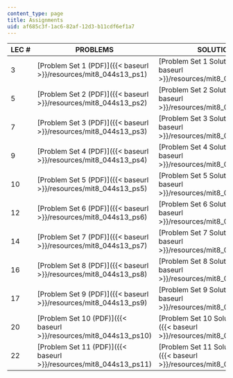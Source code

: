 ```yaml
---
content_type: page
title: Assignments
uid: af685c3f-1ac6-82af-12d3-b11cdf6ef1a7
---
```


| LEC # | PROBLEMS | SOLUTIONS |
| --- | --- | --- |
| 3 | [Problem Set 1 (PDF)]({{< baseurl >}}/resources/mit8_044s13_ps1) | [Problem Set 1 Solutions (PDF)]({{< baseurl >}}/resources/mit8_044s13_pss1) |
| 5 | [Problem Set 2 (PDF)]({{< baseurl >}}/resources/mit8_044s13_ps2) | [Problem Set 2 Solutions (PDF)]({{< baseurl >}}/resources/mit8_044s13_pss2) |
| 7 | [Problem Set 3 (PDF)]({{< baseurl >}}/resources/mit8_044s13_ps3) | [Problem Set 3 Solutions (PDF)]({{< baseurl >}}/resources/mit8_044s13_pss3) |
| 9 | [Problem Set 4 (PDF)]({{< baseurl >}}/resources/mit8_044s13_ps4) | [Problem Set 4 Solutions (PDF)]({{< baseurl >}}/resources/mit8_044s13_pss4) |
| 10 | [Problem Set 5 (PDF)]({{< baseurl >}}/resources/mit8_044s13_ps5) | [Problem Set 5 Solutions (PDF)]({{< baseurl >}}/resources/mit8_044s13_pss5) |
| 12 | [Problem Set 6 (PDF)]({{< baseurl >}}/resources/mit8_044s13_ps6) | [Problem Set 6 Solutions (PDF)]({{< baseurl >}}/resources/mit8_044s13_pss6) |
| 14 | [Problem Set 7 (PDF)]({{< baseurl >}}/resources/mit8_044s13_ps7) | [Problem Set 7 Solutions (PDF)]({{< baseurl >}}/resources/mit8_044s13_pss7) |
| 16 | [Problem Set 8 (PDF)]({{< baseurl >}}/resources/mit8_044s13_ps8) | [Problem Set 8 Solutions (PDF)]({{< baseurl >}}/resources/mit8_044s13_pss8) |
| 17 | [Problem Set 9 (PDF)]({{< baseurl >}}/resources/mit8_044s13_ps9) | [Problem Set 9 Solutions (PDF)]({{< baseurl >}}/resources/mit8_044s13_pss9) |
| 20 | [Problem Set 10 (PDF)]({{< baseurl >}}/resources/mit8_044s13_ps10) | [Problem Set 10 Solutions (PDF)]({{< baseurl >}}/resources/mit8_044s13_pss10) |
| 22 | [Problem Set 11 (PDF)]({{< baseurl >}}/resources/mit8_044s13_ps11) | [Problem Set 11 Solutions (PDF)]({{< baseurl >}}/resources/mit8_044s13_pss11)
